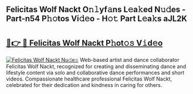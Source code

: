 ## Felicitas Wolf Nackt O𝚗𝚕yf𝚊ns L𝚎a𝚔ed N𝚞𝚍es - Part-n54 P𝚑𝚘tos Vi𝚍𝚎o - H𝚘𝚝 Part L𝚎a𝚔s aJL2K

# <h2><a href="http://kfa18y.oniu.top/?m=Felicitas+Wolf+Nackt">🔗👉 🔴 Felicitas Wolf Nackt P𝚑ot𝚘𝚜 V𝚒d𝚎o</a></h2>

[![Felicitas Wolf Nackt Nu𝚍e𝚜](https://i.imgur.com/0qMVB7G.gif)](http://kfa18y.oniu.top/?m=Felicitas+Wolf+Nackt)
Web-based artist and dance collaborator Felicitas Wolf Nackt, recognized for creating and disseminating dance and lifestyle content via solo and collaborative dance performances and short videos. Compassionate healthcare professional Felicitas Wolf Nackt, celebrated for their dedication and kindness in caring for others.  
